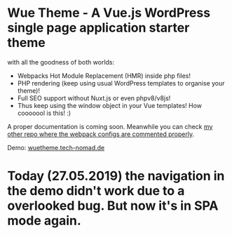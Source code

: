 # Wue Theme - A Vue.js WordPress single page application starter theme  
with all the goodness of both worlds: 
- Webpacks Hot Module Replacement (HMR) inside php files! 
- PHP rendering (keep using usual WordPress templates to organise your theme)! 
- Full SEO support without Nuxt.js or even phpv8/v8js! 
- Thus keep using the window object in your Vue templates! How cooooool is this! :)

A proper documentation is coming soon. Meanwhile you can check [my other repo where the webpack configs are commented properly](https://github.com/Tech-Nomad/wordpress-php-vue-webpack-hot-module-replacement-hmr-starter-setup).

Demo: [wuetheme.tech-nomad.de](https://wuetheme.tech-nomad.de)

# Today (27.05.2019) the navigation in the demo didn't work due to a overlooked bug. But now it's in SPA mode again. 